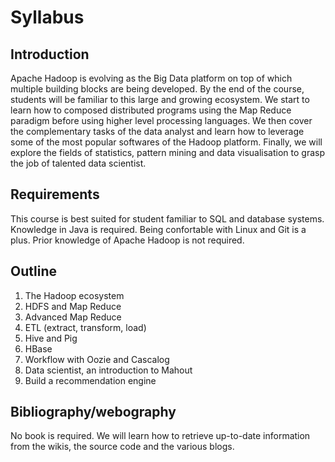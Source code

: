 
# Syllabus

## Introduction

Apache Hadoop is evolving as the Big Data platform on top of which multiple building
blocks are being developed. By the end of the course, students will be familiar to this
large and growing ecosystem. We start to learn how to composed distributed programs using
the Map Reduce paradigm before using higher level processing languages. We then cover the
complementary tasks of the data analyst and learn how to leverage some of the most popular
softwares of the Hadoop platform. Finally, we will explore the fields of statistics,
pattern mining and data visualisation to grasp the job of talented data scientist.

## Requirements

This course is best suited for student familiar to SQL and database systems. Knowledge in
Java is required. Being confortable with Linux and Git is a plus. Prior knowledge of
Apache Hadoop is not required.

## Outline

1.  The Hadoop ecosystem
2.  HDFS and Map Reduce
3.  Advanced Map Reduce
4.  ETL (extract, transform, load)
5.  Hive and Pig
6.  HBase
7.  Workflow with Oozie and Cascalog
8.  Data scientist, an introduction to Mahout
9.  Build a recommendation engine

## Bibliography/webography

No book is required. We will learn how to retrieve up-to-date information from the wikis,
the source code and the various blogs.

